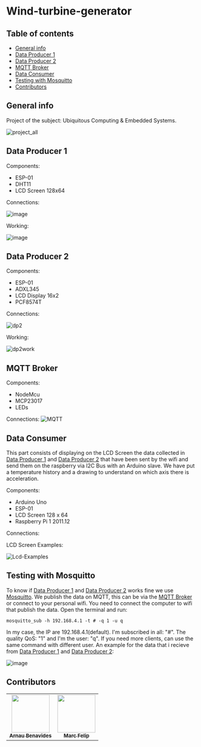 # Wind-turbine-generator
## Table of contents
* [General info](#general-info)
* [Data Producer 1](#data-producer-1)
* [Data Producer 2](#data-producer-2)
* [MQTT Broker](#mqtt-broker)
* [Data Consumer](#data-consumer)
* [Testing with Mosquitto](#testing-with-mosquitto)
* [Contributors](#contributors)



## General info

Project of the subject: Ubiquitous Computing & Embedded Systems.


![project_all](https://user-images.githubusercontent.com/10574631/141642325-59ed1986-85b4-43cc-8574-5b84bb682db2.png)


## Data Producer 1
Components:
* ESP-01
* DHT11
* LCD Screen 128x64

Connections:

![image](https://user-images.githubusercontent.com/10574631/146461469-68cd5f64-a277-434a-94d7-b0d80d35c5c7.png)

Working:

![image](https://user-images.githubusercontent.com/10574631/146462222-d41a657e-3c51-4086-b997-24b5d4edfbf1.png)

## Data Producer 2

  Components:
  * ESP-01
  * ADXL345
  * LCD Display 16x2
  * PCF8574T

  Connections:

  ![dp2](https://user-images.githubusercontent.com/10574631/141659065-3336e771-082f-4c07-b2f8-35d228788038.png)

  Working:

  ![dp2work](https://user-images.githubusercontent.com/10574631/141686026-fedbf773-6796-4589-894b-0f5f358a0f54.gif)

## MQTT Broker
Components:
* NodeMcu
* MCP23017
* LEDs

Connections:
![MQTT](https://user-images.githubusercontent.com/10574631/144288629-935dc973-7754-47f7-9460-0a5b0d6aa721.png)


## Data Consumer

This part consists of displaying on the LCD Screen the data collected in [Data Producer 1](#data-producer-1) and [Data Producer 2](#data-producer-2) that have been sent by the wifi and send them on the raspberry via I2C Bus with an Arduino slave.
We have put a temperature history and a drawing to understand on which axis there is acceleration.

Components:
* Arduino Uno
* ESP-01
* LCD Screen 128 x 64
* Raspberry Pi 1 2011.12

Connections:

LCD Screen Examples:

![Lcd-Examples](https://user-images.githubusercontent.com/10574631/147292413-78cee10e-c682-46a6-baf2-38729fa778c2.png)

## Testing with Mosquitto

To know if [Data Producer 1](#data-producer-1) and [Data Producer 2](#data-producer-2) works fine we use [Mosquitto](https://mosquitto.org). We publish the data on MQTT, this can be via the [MQTT Broker](#mqtt-broker) or connect to your personal wifi.
You need to connect the computer to wifi that publish the data. Open the terminal and run:

```
mosquitto_sub -h 192.168.4.1 -t # -q 1 -u q
```
In my case, the IP are 192.168.4.1(default). I'm subscribed in all: "#". The quality QoS: "1" and I'm the user: "q".
If you need more clients, can use the same command with different user.
An example for the data that i recieve from [Data Producer 1](#data-producer-1) and [Data Producer 2](#data-producer-2):

![image](https://user-images.githubusercontent.com/10574631/146458070-a1b922c5-70de-496b-b252-ccd507972ad5.png)

## Contributors
<!-- ALL-CONTRIBUTORS-LIST:START - Do not remove or modify this section -->
<!-- prettier-ignore -->
<!-- markdownlint-disable -->
<table>
  <tr>
    <td align="center"><a href="https://github.com/arnaubena97"><img src="https://avatars0.githubusercontent.com/u/10574631?s=460&v=4" width="100px;" alt=""/><br /><sub><b>Arnau Benavides</b></sub></a></td>
    <td align="center"><a href="https://github.com/MarcFelip"><img src="https://avatars.githubusercontent.com/u/58440805?v=4" width="100px;" alt=""/><br /><sub><b>Marc Felip</b></sub></a><br /></td>

  </tr>
 </table>
<!-- ALL-CONTRIBUTORS-LIST:END -->